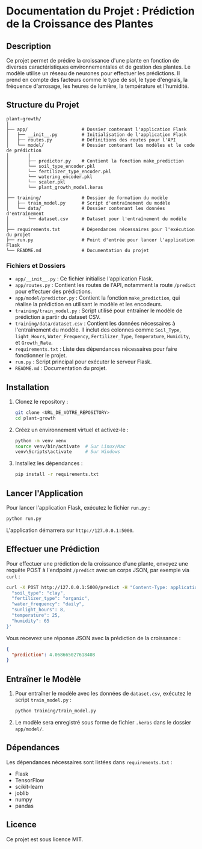 # Documentation du Projet : Prédiction de la Croissance des Plantes

## Description

Ce projet permet de prédire la croissance d'une plante en fonction de diverses caractéristiques environnementales et de gestion des plantes. Le modèle utilise un réseau de neurones pour effectuer les prédictions. Il prend en compte des facteurs comme le type de sol, le type d'engrais, la fréquence d'arrosage, les heures de lumière, la température et l'humidité.

## Structure du Projet

```
plant-growth/
│
├── app/                    # Dossier contenant l'application Flask
│   ├── __init__.py         # Initialisation de l'application Flask
│   ├── routes.py           # Définitions des routes pour l'API
│   └── model/              # Dossier contenant les modèles et le code de prédiction
│       |
│       ├── predictor.py    # Contient la fonction make_prediction
│       └── soil_type_encoder.pkl
│       └── fertilizer_type_encoder.pkl
│       └── watering_encoder.pkl
│       └── scaler.pkl
│       └── plant_growth_model.keras
│
├── training/               # Dossier de formation du modèle
│   ├── train_model.py      # Script d'entraînement du modèle
│   └── data/               # Dossier contenant les données d'entraînement
│       └── dataset.csv     # Dataset pour l'entraînement du modèle
│
├── requirements.txt        # Dépendances nécessaires pour l'exécution du projet
├── run.py                  # Point d'entrée pour lancer l'application Flask
└── README.md               # Documentation du projet
```

### Fichiers et Dossiers

- `app/__init__.py` : Ce fichier initialise l'application Flask.
- `app/routes.py` : Contient les routes de l'API, notamment la route `/predict` pour effectuer des prédictions.
- `app/model/predictor.py` : Contient la fonction `make_prediction`, qui réalise la prédiction en utilisant le modèle et les encodeurs.
- `training/train_model.py` : Script utilisé pour entraîner le modèle de prédiction à partir du dataset CSV.
- `training/data/dataset.csv` : Contient les données nécessaires à l'entraînement du modèle. Il inclut des colonnes comme `Soil_Type`, `light_Hours`, `Water_Frequency`, `Fertilizer_Type`, `Temperature`, `Humidity`, et `Growth_Rate`.
- `requirements.txt` : Liste des dépendances nécessaires pour faire fonctionner le projet.
- `run.py` : Script principal pour exécuter le serveur Flask.
- `README.md` : Documentation du projet.

## Installation

1. Clonez le repository :
   ```bash
   git clone <URL_DE_VOTRE_REPOSITORY>
   cd plant-growth
   ```

2. Créez un environnement virtuel et activez-le :
   ```bash
   python -m venv venv
   source venv/bin/activate  # Sur Linux/Mac
   venv\Scripts\activate     # Sur Windows
   ```

3. Installez les dépendances :
   ```bash
   pip install -r requirements.txt
   ```

## Lancer l'Application

Pour lancer l'application Flask, exécutez le fichier `run.py` :

```bash
python run.py
```

L'application démarrera sur `http://127.0.0.1:5000`.

## Effectuer une Prédiction

Pour effectuer une prédiction de la croissance d'une plante, envoyez une requête POST à l'endpoint `/predict` avec un corps JSON, par exemple via `curl` :

```bash
curl -X POST http://127.0.0.1:5000/predict -H "Content-Type: application/json" -d '{
  "soil_type": "clay",
  "fertilizer_type": "organic",
  "water_frequency": "daily",
  "sunlight_hours": 8,
  "temperature": 25,
  "humidity": 65
}'
```

Vous recevrez une réponse JSON avec la prédiction de la croissance :

```json
{
  "prediction": 4.068665027618408
}
```

## Entraîner le Modèle

1. Pour entraîner le modèle avec les données de `dataset.csv`, exécutez le script `train_model.py` :

   ```bash
   python training/train_model.py
   ```

2. Le modèle sera enregistré sous forme de fichier `.keras` dans le dossier `app/model/`.

## Dépendances

Les dépendances nécessaires sont listées dans `requirements.txt` :

- Flask
- TensorFlow
- scikit-learn
- joblib
- numpy
- pandas 



## Licence

Ce projet est sous licence MIT.

